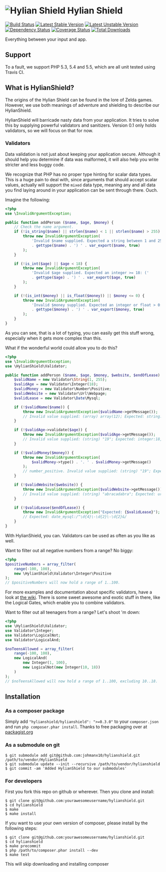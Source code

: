 # ![Hylian Shield](http://goo.gl/N6ugyU) Hylian Shield

[![Build Status](https://travis-ci.org/johmanx10/hylianshield.png?branch=master)](https://travis-ci.org/johmanx10/hylianshield)
[![Latest Stable Version](https://poser.pugx.org/hylianshield/hylianshield/v/stable.png)](https://packagist.org/packages/hylianshield/hylianshield)
[![Latest Unstable Version](https://poser.pugx.org/hylianshield/hylianshield/v/unstable.png)](https://packagist.org/packages/hylianshield/hylianshield)
[![Dependency Status](https://www.versioneye.com/user/projects/52c7eaadec137524070000b5/badge.png)](https://www.versioneye.com/user/projects/52c7eaadec137524070000b5)
[![Coverage Status](https://coveralls.io/repos/johmanx10/hylianshield/badge.png)](https://coveralls.io/r/johmanx10/hylianshield)
[![Total Downloads](https://poser.pugx.org/hylianshield/hylianshield/downloads.png)](https://packagist.org/packages/hylianshield/hylianshield)

Everything between your input and app.

## Support

To a fault, we support PHP 5.3, 5.4 and 5.5, which are all unit tested using Travis CI.

## What is HylianShield?
The origins of the Hylian Shield can be found in the lore of Zelda games. However, we use both meanings of adventure and shielding to describe our HylianShield.

HylianShield will barricade nasty data from your application. It tries to solve this by supplying powerful validators and sanitizers. Version 0.1 only holds validators, so we will focus on that for now.

### Validators

Data validation is not just about keeping your application secure. Although it should help you determine if data was malformed, it will also help you write stricter and less buggy code.

We recognize that PHP has no proper type hinting for scalar data types. This is a huge pain to deal with, since arguments that should accept scalar values, actually will support the `mixed` data type, meaning any and all data you find laying around in your application can be sent through there. Ouch.

Imagine the following:

```php
<?php
use \InvalidArgumentException;

public function addPerson ($name, $age, $money) {
	// Check the name argument.
	if (!is_string($name) || strlen($name) < 1 || strlen($name) > 255) {
		throw new InvalidArgumentException(
			'Invalid $name supplied. Expected a string between 1 and 255 in length: ('
			. gettype($name) . ') ' . var_export($name, true)
		);
	}

	if (!is_int($age) || $age < 18) {
		throw new InvalidArgumentException(
			'Invalid $age supplied. Expected an integer >= 18: ('
			. gettype($age) . ') ' . var_export($age, true)
		);
	}

	if (!(is_int($money) || is_float($money)) || $money <= 0) {
		throw new InvalidArgumentException(
			'Invalid $money supplied. Expected an integer or float > 0: ('
			. gettype($money) . ') ' . var_export($money, true)
		);
	}
}

```

As you can see, that is a lot of typing, you can easily get this stuff wrong, especially when it gets more complex than this.

What if the wonderful world could allow you to do this?

```php
<?php
use \InvalidArgumentException;
use \HylianShield\Validator;

public function addPerson ($name, $age, $money, $website, $endOfLease) {
	$validName = new Validator\String(1, 255);
	$validAge = new Validator\Integer(18);
	$validMoney = new Validator\Number\Positive;
	$validWebsite = new Validator\Url\Webpage;
	$validLease = new Validator\Date\Mysql;

	if (!$validName($name)) {
		throw new InvalidArgumentException($validName->getMessage());
		// Invalid value supplied: (array) array(12); Expected: string:1,255
	}

	if (!$validAge->validate($age)) {
		throw new InvalidArgumentException($validAge->getMessage());
		// Invalid value supplied: (string) "19"; Expected: integer:18,_
	}

	if (!$validMoney($money)) {
		throw new InvalidArgumentException(
			$validMoney->type() . '. ' . $validMoney->getMessage()
		);
		// number_positive. Invalid value supplied: (string) "19"; Expected: number_positive
	}

	if (!$validWebsite($website)) {
		throw new InvalidArgumentException($validWebsite->getMessage());
		// Invalid value supplied: (string) "abracadabra"; Expected: url_website
	}

	if (!$validLease($endOfLease)) {
		throw new InvalidArgumentException("Expected: {$validLease}");
		// Expected: date_mysql:/^\d{4}\-\d{2}\-\d{2}&/
	}
}
```

With HylianShield, you can. Validators can be used as often as you like as well.

Want to filter out all negative numbers from a range? No biggy:

```php
<?php
$positiveNumbers = array_filter(
	range(-100, 100),
	new \HylianShield\Validator\Integer\Positive
);
// $positiveNumbers will now hold a range of 1..100.
```

For more examples and documentation about specific validators, have a look at [the wiki](https://github.com/johmanx10/hylianshield/wiki). There is some sweet awesome and exotic stuff in there, like the Logical Gates, which enable you to combine validators.

Want to filter out all teenagers from a range? Let's shoot 'm down:

```php
<?php
use \HylianShield\Validator;
use Validator\Integer;
use Validator\LogicalNot;
use Validator\LogicalAnd;

$noTeensAllowed = array_filter(
	range(-100, 100),
	new LogicalAnd(
		new Integer(1, 100),
		new LogicalNot(new Integer(10, 18))
	)
);
// $noTeensAllowed will now hold a range of 1..100, excluding 10..18.
```

## Installation

### As a composer package

Simply add `"hylianshield/hylianshield": ">=0.3.0"` to your `composer.json` and run `php composer.phar install`.
Thanks to free packaging over at [packagist.org](https://packagist.org/packages/hylianshield/hylianshield)

### As a submodule on git

```
$ git submodule add git@github.com:johmanx10/hylianshield.git /path/to/vendor/HylianShield
$ git submodule update --init --recursive /path/to/vendor/hylianshield
$ git commit -am 'Added HylianShield to our submodules'
```

### For developers

First you fork this repo on github or wherever. Then you clone and install:

```
$ git clone git@github.com:yourawesomeusername/hylianshield.git
$ cd hylianshield
$ make
$ make install
```

If you want to use your own version of composer, please install by the following steps:

```
$ git clone git@github.com:yourawesomeusername/hylianshield.git
$ cd hylianshield
$ make precommit
$ php /path/to/composer.phar install --dev
$ make test
```

This will skip downloading and installing composer
